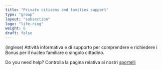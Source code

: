 ```yaml
---
title: "Private citizens and families support"
type: "group"
layout: "subsection"
logo: "life-ring"
weight: 6
draft: false
---
```


(inglese) Attività informativa e di supporto per comprendere e richiedere i Bonus per il nucleo familiare o singolo cittadino.

Do you need help? Controlla la pagina relativa ai nostri [sportelli](/iniziative/sportelli/)

